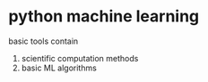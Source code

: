 # python machine learning
basic tools contain 
1. scientific computation methods
2. basic ML algorithms
